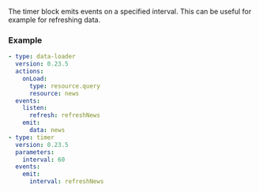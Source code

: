 The timer block emits events on a specified interval. This can be useful for example for refreshing
data.

### Example

```yaml
- type: data-loader
  version: 0.23.5
  actions:
    onLoad:
      type: resource.query
      resource: news
  events:
    listen:
      refresh: refreshNews
    emit:
      data: news
- type: timer
  version: 0.23.5
  parameters:
    interval: 60
  events:
    emit:
      interval: refreshNews
```
